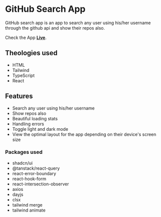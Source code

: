 # GitHub Search App

GitHub search app is an app to search any user using his/her username through the github api and show their repos also.

Check the App **[Live](https://engahmedalaa-github-search.netlify.app)**.

## Theologies used

- HTML
- Tailwind
- TypeScript
- React

## Features

- Search any user using his/her username
- Show repos also
- Beautiful loading stats
- Handling errors
- Toggle light and dark mode
- View the optimal layout for the app depending on their device's screen size

### Packages used

- shadcn/ui
- @tanstack/react-query
- react-error-boundary
- react-hook-form
- react-intersection-observer
- axios
- dayjs
- clsx
- tailwind merge
- tailwind animate

